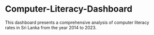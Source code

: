 # Computer-Literacy-Dashboard
This dashboard presents a comprehensive analysis of computer literacy rates in Sri Lanka from the year 2014 to 2023.
